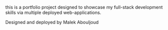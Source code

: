 this is a portfolio project designed to showcase my full-stack development skills via multiple deployed web-applications.

Designed and deployed by Malek Abouljoud